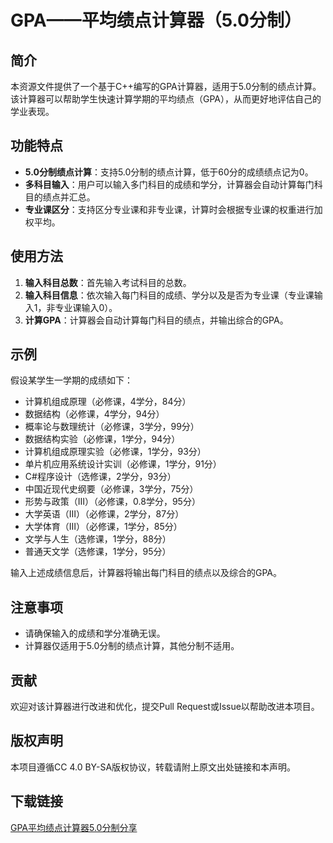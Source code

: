 # GPA——平均绩点计算器（5.0分制）

## 简介
本资源文件提供了一个基于C++编写的GPA计算器，适用于5.0分制的绩点计算。该计算器可以帮助学生快速计算学期的平均绩点（GPA），从而更好地评估自己的学业表现。

## 功能特点
- **5.0分制绩点计算**：支持5.0分制的绩点计算，低于60分的成绩绩点记为0。
- **多科目输入**：用户可以输入多门科目的成绩和学分，计算器会自动计算每门科目的绩点并汇总。
- **专业课区分**：支持区分专业课和非专业课，计算时会根据专业课的权重进行加权平均。

## 使用方法
1. **输入科目总数**：首先输入考试科目的总数。
2. **输入科目信息**：依次输入每门科目的成绩、学分以及是否为专业课（专业课输入1，非专业课输入0）。
3. **计算GPA**：计算器会自动计算每门科目的绩点，并输出综合的GPA。

## 示例
假设某学生一学期的成绩如下：
- 计算机组成原理（必修课，4学分，84分）
- 数据结构（必修课，4学分，94分）
- 概率论与数理统计（必修课，3学分，99分）
- 数据结构实验（必修课，1学分，94分）
- 计算机组成原理实验（必修课，1学分，93分）
- 单片机应用系统设计实训（必修课，1学分，91分）
- C#程序设计（选修课，2学分，93分）
- 中国近现代史纲要（必修课，3学分，75分）
- 形势与政策（Ⅲ）（必修课，0.8学分，95分）
- 大学英语（Ⅲ）（必修课，2学分，87分）
- 大学体育（Ⅲ）（必修课，1学分，85分）
- 文学与人生（选修课，1学分，88分）
- 普通天文学（选修课，1学分，95分）

输入上述成绩信息后，计算器将输出每门科目的绩点以及综合的GPA。

## 注意事项
- 请确保输入的成绩和学分准确无误。
- 计算器仅适用于5.0分制的绩点计算，其他分制不适用。

## 贡献
欢迎对该计算器进行改进和优化，提交Pull Request或Issue以帮助改进本项目。

## 版权声明
本项目遵循CC 4.0 BY-SA版权协议，转载请附上原文出处链接和本声明。

## 下载链接

[GPA平均绩点计算器5.0分制分享](https://pan.quark.cn/s/667d21b8f54b)